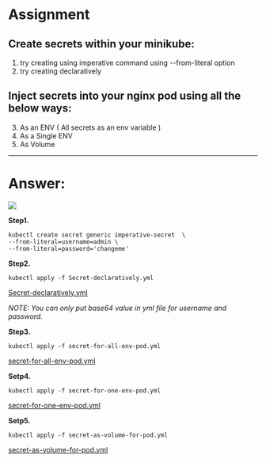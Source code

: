 # Assignment 

## Create secrets within your minikube:
1. try creating using imperative command using --from-literal option
2. try creating declaratively

## Inject secrets into your nginx pod using all the below ways:
3. As an ENV ( All secrets as an env variable )
4. As a Single ENV
5. As Volume

---

# Answer:

![](https://media.giphy.com/media/3NtY188QaxDdC/giphy.gif)

__Step1.__

    kubectl create secret generic imperative-secret  \
    --from-literal=username=admin \ 
    --from-literal=password='changeme'
 
__Step2.__

    kubectl apply -f Secret-declaratively.yml

[Secret-declaratively.yml](https://github.com/HOLAPH/Kubernetes-secret/blob/main/Secret-declaratively.yml)

*NOTE: You can only put base64 value in yml file for username and password.*



__Step3.__

    kubectl apply -f secret-for-all-env-pod.yml
[secret-for-all-env-pod.yml](https://github.com/HOLAPH/Kubernetes-secret/blob/main/secret-for-all-env-pod.yml)

__Setp4.__

    kubectl apply -f secret-for-one-env-pod.yml
[secret-for-one-env-pod.yml](https://github.com/HOLAPH/Kubernetes-secret/blob/main/secret-for-one-env-pod.yml)

__Setp5.__

    kubectl apply -f secret-as-volume-for-pod.yml
[secret-as-volume-for-pod.yml](https://github.com/HOLAPH/Kubernetes-secret/blob/main/secret-for-one-env-pod.yml)    